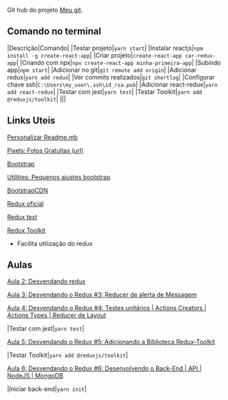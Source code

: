 Git hub do projeto [Meu git](https://github.com/ederpbj/car-redux-app).

## Comando no terminal
|Descrição|Comando|
|Testar projeto|`yarn start`|
|Instalar reactjs|`npm install -g create-react-app`|
|Criar projeto|`create-react-app car-redux-app`|
|Criando com npx|`npx create-react-app minha-primeira-app`|
|Subindo app|`npm start`|
|Adicionar no git|`git remote add origin`|
|Adicionar redux|`yarn add redux`|
|Ver commits realizados|`git shortlog`|
|Configurar chave ssh|`C:\Users\my_user\.ssh\id_rsa.pub`|
|Adicionar react-redux|`yarn add react-redux`|
|Testar com jest|`yarn test`|
|Testar Toolkit|`yarn add @reduxjs/toolkit`|
|||


## Links Uteis 

[Personalizar Readme.mb](https://medium.com/@raullesteves/github-como-fazer-um-readme-md-bonit%C3%A3o-c85c8f154f8)

[Pixels: Fotos Gratuitas (url)](https://www.pexels.com/pt-br/)

[Bootstrap](https://getbootstrap.com/docs/4.4/getting-started/introduction/)

[Utilities: Pequenos ajustes bootstrap](https://getbootstrap.com/docs/4.4/utilities/borders/)

[BootstrapCDN](https://www.bootstrapcdn.com/bootswatch/)

[Redux oficial](https://redux.js.org/)

[Redux test](https://redux.js.org/recipes/writing-tests)

[Redux Toolkit](https://redux-toolkit.js.org/)
- Facilita utilização do redux

## Aulas 

[Aula 2: Desvendando redux ](https://www.youtube.com/watch?v=4LIcojw7484&list=PLK5FPzMuRKlyILd8Jh08M6a1-htpHYzwv&index=2&ab_channel=WashingtonDeveloper)

[Aula 3: Desvendando o Redux #3: Reducer de alerta de Messagem](https://www.youtube.com/watch?v=q0cca7fcpJ0&list=PLK5FPzMuRKlyILd8Jh08M6a1-htpHYzwv&index=3&ab_channel=WashingtonDeveloper)

[Aula 4: Desvendando o Redux #4: Testes unitários | Actions Creators | Actions Types | Reducer de Layout](https://www.youtube.com/watch?v=SpZ3lnT_AbM&list=PLK5FPzMuRKlyILd8Jh08M6a1-htpHYzwv&index=4&ab_channel=WashingtonDeveloper)

|Testar com jest|`yarn test`|

[Aula 5: Desvendando o Redux #5: Adicionando a Biblioteca Redux-Toolkit](https://www.youtube.com/watch?v=QT_nWZwRdLg&list=PLK5FPzMuRKlyILd8Jh08M6a1-htpHYzwv&index=5)

|Testar Toolkit|`yarn add @reduxjs/toolkit`|

[Aula 6: Desvendando o Redux #6: Desenvolvendo o Back-End | API | NodeJS | MongoDB](https://www.youtube.com/watch?v=cYXwh69HXfU&list=PLK5FPzMuRKlyILd8Jh08M6a1-htpHYzwv&index=6&ab_channel=WashingtonDeveloper)

|Iniciar back-end|`yarn init`|